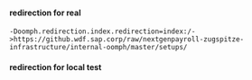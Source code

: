 #### redirection for real
```
-Doomph.redirection.index.redirection=index:/->https://github.wdf.sap.corp/raw/nextgenpayroll-zugspitze-infrastructure/internal-oomph/master/setups/
```

#### redirection for local test
